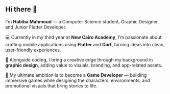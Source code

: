 ## Hi there 👋
I'm **Habiba Mahmoud** — a Computer Science student, Graphic Designer, and Junior Flutter Developer.  

💻 Currently in my third year at **New Cairo Academy**, I’m passionate about crafting mobile applications using **Flutter** and **Dart**, turning ideas into clean, user-friendly experiences.  

🎨 Alongside coding, I bring a creative edge through my background in **graphic design**, adding value to visuals, branding, and app-related assets.  

🎯 My ultimate ambition is to become a **Game Developer** — building immersive games while designing the characters, environments, and promotional visuals that bring stories to life.

